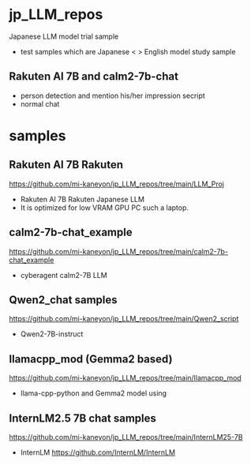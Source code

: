 # jp_LLM_repos
Japanese LLM model trial sample

- test samples which are Japanese < > English model study sample
## Rakuten AI 7B and calm2-7b-chat
- person detection and mention his/her impression secript
- normal chat 

# samples

## Rakuten AI 7B Rakuten

https://github.com/mi-kaneyon/jp_LLM_repos/tree/main/LLM_Proj
- Rakuten AI 7B Rakuten Japanese LLM
- It is optimized for low VRAM GPU PC such a laptop.


## calm2-7b-chat_example
https://github.com/mi-kaneyon/jp_LLM_repos/tree/main/calm2-7b-chat_example
- cyberagent calm2-7B LLM 

## Qwen2_chat samples

https://github.com/mi-kaneyon/jp_LLM_repos/tree/main/Qwen2_script
- Qwen2-7B-instruct


## llamacpp_mod (Gemma2 based)
https://github.com/mi-kaneyon/jp_LLM_repos/tree/main/llamacpp_mod
- llama-cpp-python and Gemma2 model using

## InternLM2.5 7B chat samples
https://github.com/mi-kaneyon/jp_LLM_repos/tree/main/InternLM25-7B
- InternLM
https://github.com/InternLM/InternLM

  
